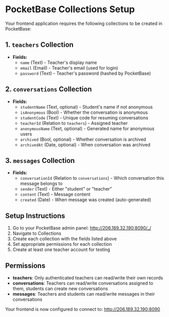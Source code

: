 # PocketBase Collections Setup

Your frontend application requires the following collections to be created in PocketBase:

## 1. `teachers` Collection
- **Fields:**
  - `name` (Text) - Teacher's display name
  - `email` (Email) - Teacher's email (used for login)
  - `password` (Text) - Teacher's password (hashed by PocketBase)

## 2. `conversations` Collection
- **Fields:**
  - `studentName` (Text, optional) - Student's name if not anonymous
  - `isAnonymous` (Bool) - Whether the conversation is anonymous
  - `studentCode` (Text) - Unique code for resuming conversations
  - `teacherId` (Relation to `teachers`) - Assigned teacher
  - `anonymousName` (Text, optional) - Generated name for anonymous users
  - `archived` (Bool, optional) - Whether conversation is archived
  - `archivedAt` (Date, optional) - When conversation was archived

## 3. `messages` Collection
- **Fields:**
  - `conversationId` (Relation to `conversations`) - Which conversation this message belongs to
  - `sender` (Text) - Either "student" or "teacher"
  - `content` (Text) - Message content
  - `created` (Date) - When message was created (auto-generated)

## Setup Instructions

1. Go to your PocketBase admin panel: http://206.189.32.190:8090/_/
2. Navigate to Collections
3. Create each collection with the fields listed above
4. Set appropriate permissions for each collection
5. Create at least one teacher account for testing

## Permissions

- **teachers**: Only authenticated teachers can read/write their own records
- **conversations**: Teachers can read/write conversations assigned to them, students can create new conversations
- **messages**: Teachers and students can read/write messages in their conversations

Your frontend is now configured to connect to: http://206.189.32.190:8090
